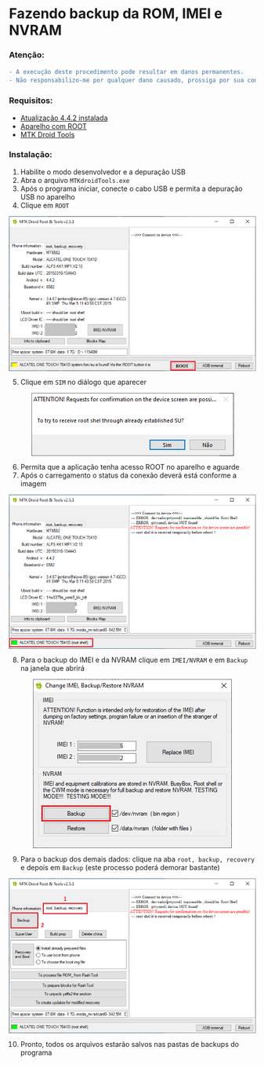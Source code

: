 # Fazendo backup da ROM, IMEI e NVRAM

### Atenção:
```diff
- A execução deste procedimento pode resultar em danos permanentes. 
- Não responsabilizo-me por qualquer dano causado, prossiga por sua conta e risco.
```
### Requisitos:

- <a href="/Docs/UPDATE_OFW.md">Atualização 4.4.2 instalada</a>
- <a href="/Docs/INSTALL_ROOT.md">Aparelho com ROOT</a>
- <a href="/Ferramentas/MTK-Droid-Tools-2.5.3.7z">MTK Droid Tools</a>

### Instalação:

1. Habilite o modo desenvolvedor e a depuração USB
2. Abra o arquivo ```MTKdroidTools.exe```
3. Após o programa iniciar, conecte o cabo USB e permita a depuração USB no aparelho
4. Clique em ```ROOT```

<p align="center" width="600"><img align="center" src="Imagens/MTBK-01.PNG"/></p>

5. Clique em ```SIM``` no diálogo que aparecer

<p align="center" width="600"><img align="center" src="Imagens/MTBK-02.PNG"/></p>

6. Permita que a aplicação tenha acesso ROOT no aparelho e aguarde
7. Após o carregamento o status da conexão deverá está conforme a imagem

<p align="center" width="600"><img align="center" src="Imagens/MTBK-03.PNG"/></p>

8. Para o backup do IMEI e da NVRAM clique em ```IMEI/NVRAM``` e em ```Backup``` na janela que abrirá

<p align="center" width="600"><img align="center" src="Imagens/MTBK-04.PNG"/></p>

9. Para o backup dos demais dados: clique na aba ```root, backup, recovery``` e depois em ```Backup``` (este processo poderá demorar bastante)

<p align="center" width="600"><img align="center" src="Imagens/MTBK-05.PNG"/></p>

10. Pronto, todos os arquivos estarão salvos nas pastas de backups do programa

